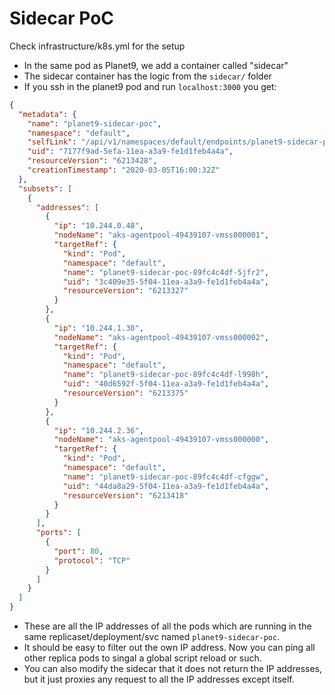 # Sidecar PoC

Check infrastructure/k8s.yml for the setup

* In the same pod as Planet9, we add a container called "sidecar"
* The sidecar container has the logic from the `sidecar/` folder
* If you ssh in the planet9 pod and run `localhost:3000` you get:
```json
{
  "metadata": {
    "name": "planet9-sidecar-poc",
    "namespace": "default",
    "selfLink": "/api/v1/namespaces/default/endpoints/planet9-sidecar-poc",
    "uid": "7177f9ad-5efa-11ea-a3a9-fe1d1feb4a4a",
    "resourceVersion": "6213428",
    "creationTimestamp": "2020-03-05T16:00:32Z"
  },
  "subsets": [
    {
      "addresses": [
        {
          "ip": "10.244.0.48",
          "nodeName": "aks-agentpool-49439107-vmss000001",
          "targetRef": {
            "kind": "Pod",
            "namespace": "default",
            "name": "planet9-sidecar-poc-89fc4c4df-5jfr2",
            "uid": "3c409e35-5f04-11ea-a3a9-fe1d1feb4a4a",
            "resourceVersion": "6213327"
          }
        },
        {
          "ip": "10.244.1.30",
          "nodeName": "aks-agentpool-49439107-vmss000002",
          "targetRef": {
            "kind": "Pod",
            "namespace": "default",
            "name": "planet9-sidecar-poc-89fc4c4df-l998h",
            "uid": "40d6592f-5f04-11ea-a3a9-fe1d1feb4a4a",
            "resourceVersion": "6213375"
          }
        },
        {
          "ip": "10.244.2.36",
          "nodeName": "aks-agentpool-49439107-vmss000000",
          "targetRef": {
            "kind": "Pod",
            "namespace": "default",
            "name": "planet9-sidecar-poc-89fc4c4df-cfggw",
            "uid": "44da8a29-5f04-11ea-a3a9-fe1d1feb4a4a",
            "resourceVersion": "6213418"
          }
        }
      ],
      "ports": [
        {
          "port": 80,
          "protocol": "TCP"
        }
      ]
    }
  ]
}
```
* These are all the IP addresses of all the pods which are running in the same replicaset/deployment/svc named `planet9-sidecar-poc`.
* It should be easy to filter out the own IP address. Now you can ping all other replica pods to singal a global script reload or such.
* You can also modify the sidecar that it does not return the IP addresses, but it just proxies any request to all the IP addresses except itself.